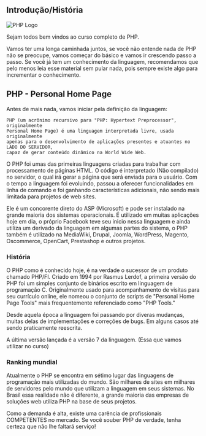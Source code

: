 ## Introdução/História

![PHP Logo](imagens/logo-php.jpg)

Sejam todos bem vindos ao curso completo de PHP. 

Vamos ter uma longa caminhada juntos, se você não entende nada de PHP não se preocupe, vamos começar do básico e vamos ir crescendo passo a passo. Se você já tem um conhecimento da linguagem, recomendamos que pelo menos leia esse material sem pular nada, pois sempre existe algo para incrementar o conhecimento.

## PHP - Personal Home Page

Antes de mais nada, vamos iniciar pela definição da linguagem:

```
PHP (um acrônimo recursivo para "PHP: Hypertext Preprocessor", originalmente 
Personal Home Page) é uma linguagem interpretada livre, usada originalmente 
apenas para o desenvolvimento de aplicações presentes e atuantes no LADO DO SERVIDOR, 
capaz de gerar conteúdo dinâmico na World Wide Web.
```

O PHP foi umas das primeiras linguagens criadas para trabalhar com processamento de páginas HTML. O código é interpretado (Não compilado) no servidor, o qual irá gerar a página que será enviada para o usuário. Com o tempo a linguagem foi evoluindo, passou a oferecer funcionalidades em linha de comando e foi ganhando características adicionais, não sendo mais limitada para projetos de web sites.

Ele é um concorente direto do ASP (Microsoft) e pode ser instalado na grande maioria dos sistemas operacionais. É utilizado em muitas aplicações hoje em dia, o próprio Facebook teve seu inicio nessa linguagem e ainda utiliza um derivado da linguagem em algumas partes do sistema, o PHP também é utilizado na MediaWiki, Drupal, Joomla, WordPress, Magento, Oscommerce, OpenCart, Prestashop e outros projetos.

### História

O PHP como é conhecido hoje, é na verdade o sucessor de um produto chamado PHP/FI. Criado em 1994 por Rasmus Lerdof, a primeira versão do PHP foi um simples conjunto de binários escrito em linguagem de programação C. Originalmente usado para acompanhamento de visitas para seu currículo online, ele nomeou o conjunto de scripts de "Personal Home Page Tools" mais frequentemente referenciado como "PHP Tools."

Desde aquela época a linguagem foi passando por diveras mudanças, muitas delas de implementações e correções de bugs. Em alguns casos até sendo praticamente reescrita.  

A última versão lançada é a versão 7 da linguagem. (Essa que vamos utilizar no curso)

### Ranking mundial

Atualmente o PHP se encontra em sétimo lugar das linguagens de programação mais utilizadas do mundo. São milhares de sites em milhares de servidores pelo mundo que utilizam a linguagem em seus sistemas. No Brasil essa realidade não é diferente, a grande maioria das empresas de soluções web utiliza PHP na base de seus projetos.

Como a demanda é alta, existe uma carência de profissionais COMPETENTES no mercado. Se você souber PHP de verdade, tenha certeza que não lhe faltará serviço! 

